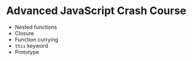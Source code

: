 # Advanced JavaScript Crash Course 
- Nested functions
- Closure
- Function currying
- ``this`` keyword
- Prototype